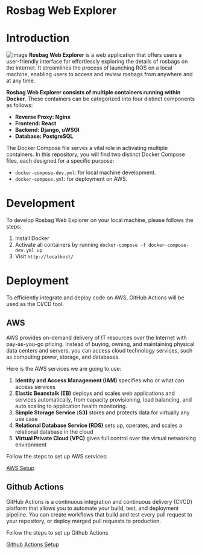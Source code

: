 # Rosbag Web Explorer

# Introduction
![image](https://github.com/cwchen1102/rosbag-web-explorer/blob/master/Demo.gif)
**Rosbag Web Explorer** is a web application that offers users a user-friendly interface for effortlessly exploring the details of rosbags on the internet. It streamlines the process of launching ROS on a local machine, enabling users to access and review rosbags from anywhere and at any time.

**Rosbag Web Explorer consists of multiple containers running within Docker.** These containers can be categorized into four distinct components as follows:

- **Reverse Proxy: Nginx**
- **Frontend: React**
- **Backend: Django, uWSGI**
- **Database: PostgreSQL**

The Docker Compose file serves a vital role in activating multiple containers. In this repository, you will find two distinct Docker Compose files, each designed for a specific purpose:

- `docker-compose-dev.yml`: for local machine development.
- `docker-compose.yml`: for deployment on AWS.

# Development

To develop Rosbag Web Explorer on your local machine, please follows the steps:

1. Install Docker
2. Activate all containers by running `docker-compose -f docker-compose-dev.yml up` 
3. Visit `http://localhost/`

# Deployment

To efficiently integrate and deploy code on AWS, GitHub Actions will be used as the CI/CD tool. 

## AWS

AWS provides on-demand delivery of IT resources over the Internet with pay-as-you-go pricing. Instead of buying, owning, and maintaining physical data centers and servers, you can access cloud technology services, such as computing power, storage, and databases.

Here is the AWS services we are going to use:

1. **Identity and Access Management (IAM)** specifies who or what can access services
2. **Elastic Beanstalk (EB)** deploys and scales web applications and services automatically, from capacity provisioning, load balancing, and auto scaling to application health monitoring.
3. **Simple Storage Service** (**S3)** stores and protects data for virtually any use case
4. **Relational Database Service (RDS)** sets up, operates, and scales a relational database in the cloud
5. **Virtual Private Cloud (VPC)** gives full control over the virtual networking environment

Follow the steps to set up AWS services:

[AWS Setup](https://drive.google.com/file/d/1_SQole24pezvTxm_Cu_apKHti3Sz5XXE/view?usp=share_link)

## Github Actions

GitHub Actions is a continuous integration and continuous delivery (CI/CD) platform that allows you to automate your build, test, and deployment pipeline. You can create workflows that build and test every pull request to your repository, or deploy merged pull requests to production.

Follow the steps to set up Github Actions

[Github Actions Setup](https://drive.google.com/file/d/1oOACOmG4SEXDlY6MMLRGHUDokHTQzpY5/view?usp=share_link)
